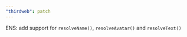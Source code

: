 ```yaml
---
"thirdweb": patch
---
```


ENS: add support for `resolveName()`, `resolveAvatar()` and `resolveText()`
